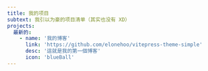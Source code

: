 ```yaml
---
title: 我的项目
subtext: 我引以为豪的项目清单（其实也没有 XD）
projects:
  最新的:
    - name: '我的博客'
      link: 'https://github.com/elonehoo/vitepress-theme-simple'
      desc: '這就是我的第一個博客'
      icon: 'blueBall'
---
```

